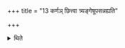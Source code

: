 +++
title = "13 कर्णञ् छित्त्वा त्र्यङ्गेषूपसन्नह्यति"

+++

<details><summary>थिते</summary>

कर्णं छित्त्वा त्र्यङ्गेषूपसन्नह्यति १३
</details>
